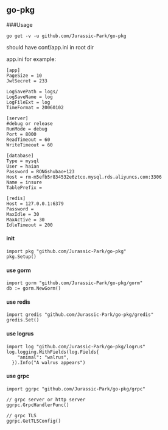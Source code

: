 ## go-pkg

###Usage
```
go get -v -u github.com/Jurassic-Park/go-pkg
```
should have conf/app.ini in root dir

app.ini for example:
```cassandraql
[app]
PageSize = 10
JwtSecret = 233

LogSavePath = logs/
LogSaveName = log
LogFileExt = log
TimeFormat = 20060102

[server]
#debug or release
RunMode = debug
Port = 8000
ReadTimeout = 60
WriteTimeout = 60

[database]
Type = mysql
User = haian
Password = RONGshubao+123
Host = rm-m5efb5r834532e6ztco.mysql.rds.aliyuncs.com:3306
Name = insure
TablePrefix =

[redis]
Host = 127.0.0.1:6379
Password =
MaxIdle = 30
MaxActive = 30
IdleTimeout = 200
```

#### init

```
import pkg "github.com/Jurassic-Park/go-pkg"
pkg.Setup()
```

#### use gorm
```
import gorm "github.com/Jurassic-Park/go-pkg/gorm"
db := gorm.NewGorm()
```

#### use redis
```
import gredis "github.com/Jurassic-Park/go-pkg/gredis"
gredis.Set()
```

#### use logrus
```
import log "github.com/Jurassic-Park/go-pkg/logrus"
log.logging.WithFields(log.Fields{
    "animal": "walrus",
  }).Info("A walrus appears")
```

#### use grpc
```
import ggrpc "github.com/Jurassic-Park/go-pkg/grpc"

// grpc server or http server
ggrpc.GrpcHandlerFunc()

// grpc TLS 
ggrpc.GetTLSConfig()
```




